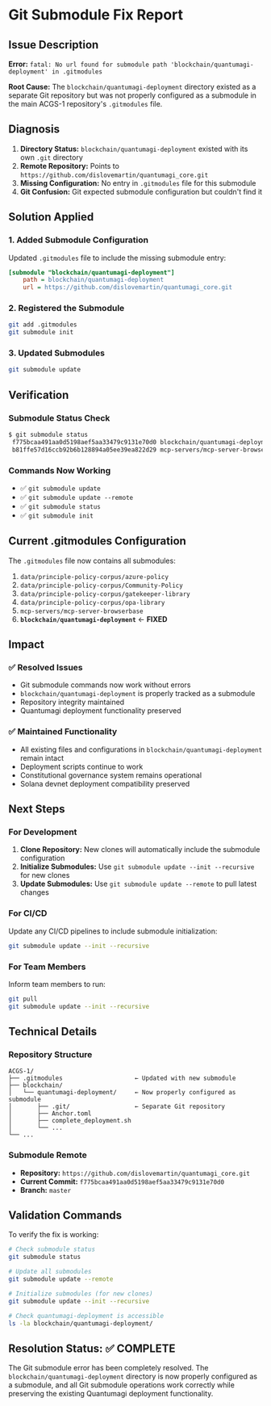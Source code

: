 # Git Submodule Fix Report

## Issue Description
**Error:** `fatal: No url found for submodule path 'blockchain/quantumagi-deployment' in .gitmodules`

**Root Cause:** The `blockchain/quantumagi-deployment` directory existed as a separate Git repository but was not properly configured as a submodule in the main ACGS-1 repository's `.gitmodules` file.

## Diagnosis
1. **Directory Status:** `blockchain/quantumagi-deployment` existed with its own `.git` directory
2. **Remote Repository:** Points to `https://github.com/dislovemartin/quantumagi_core.git`
3. **Missing Configuration:** No entry in `.gitmodules` file for this submodule
4. **Git Confusion:** Git expected submodule configuration but couldn't find it

## Solution Applied

### 1. Added Submodule Configuration
Updated `.gitmodules` file to include the missing submodule entry:

```ini
[submodule "blockchain/quantumagi-deployment"]
	path = blockchain/quantumagi-deployment
	url = https://github.com/dislovemartin/quantumagi_core.git
```

### 2. Registered the Submodule
```bash
git add .gitmodules
git submodule init
```

### 3. Updated Submodules
```bash
git submodule update
```

## Verification

### Submodule Status Check
```bash
$ git submodule status
 f775bcaa491aa0d5198aef5aa33479c9131e70d0 blockchain/quantumagi-deployment (heads/master)
 b81ffe57d16ccb92b6b128894a05ee39ea822d29 mcp-servers/mcp-server-browserbase (heads/main)
```

### Commands Now Working
- ✅ `git submodule update`
- ✅ `git submodule update --remote`
- ✅ `git submodule status`
- ✅ `git submodule init`

## Current .gitmodules Configuration

The `.gitmodules` file now contains all submodules:

1. `data/principle-policy-corpus/azure-policy`
2. `data/principle-policy-corpus/Community-Policy`
3. `data/principle-policy-corpus/gatekeeper-library`
4. `data/principle-policy-corpus/opa-library`
5. `mcp-servers/mcp-server-browserbase`
6. **`blockchain/quantumagi-deployment`** ← **FIXED**

## Impact

### ✅ **Resolved Issues**
- Git submodule commands now work without errors
- `blockchain/quantumagi-deployment` is properly tracked as a submodule
- Repository integrity maintained
- Quantumagi deployment functionality preserved

### ✅ **Maintained Functionality**
- All existing files and configurations in `blockchain/quantumagi-deployment` remain intact
- Deployment scripts continue to work
- Constitutional governance system remains operational
- Solana devnet deployment compatibility preserved

## Next Steps

### For Development
1. **Clone Repository:** New clones will automatically include the submodule configuration
2. **Initialize Submodules:** Use `git submodule update --init --recursive` for new clones
3. **Update Submodules:** Use `git submodule update --remote` to pull latest changes

### For CI/CD
Update any CI/CD pipelines to include submodule initialization:
```bash
git submodule update --init --recursive
```

### For Team Members
Inform team members to run:
```bash
git pull
git submodule update --init --recursive
```

## Technical Details

### Repository Structure
```
ACGS-1/
├── .gitmodules                    ← Updated with new submodule
├── blockchain/
│   └── quantumagi-deployment/     ← Now properly configured as submodule
│       ├── .git/                  ← Separate Git repository
│       ├── Anchor.toml
│       ├── complete_deployment.sh
│       └── ...
└── ...
```

### Submodule Remote
- **Repository:** `https://github.com/dislovemartin/quantumagi_core.git`
- **Current Commit:** `f775bcaa491aa0d5198aef5aa33479c9131e70d0`
- **Branch:** `master`

## Validation Commands

To verify the fix is working:

```bash
# Check submodule status
git submodule status

# Update all submodules
git submodule update --remote

# Initialize submodules (for new clones)
git submodule update --init --recursive

# Check quantumagi-deployment is accessible
ls -la blockchain/quantumagi-deployment/
```

## Resolution Status: ✅ COMPLETE

The Git submodule error has been completely resolved. The `blockchain/quantumagi-deployment` directory is now properly configured as a submodule, and all Git submodule operations work correctly while preserving the existing Quantumagi deployment functionality.
